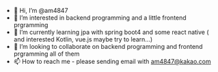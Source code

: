 - 👋 Hi, I’m @am4847 
- 👀 I’m interested in backend programming and a little frontend prgramming
- 🌱 I’m currently learning jpa with spring boot4 and some react native ( and interested Kotlin, vue.js maybe try to learn...)
- 💞️ I’m looking to collaborate on backend programming and frontend prgramming all of them
- 📫 How to reach me - please sending email with am4847@kakao.com


<!---
am4847/am4847 is a ✨ special ✨ repository because its `README.md` (this file) appears on your GitHub profile.
You can click the Preview link to take a look at your changes.
--->
